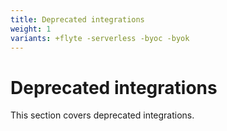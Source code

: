 ```yaml
---
title: Deprecated integrations
weight: 1
variants: +flyte -serverless -byoc -byok
---
```


# Deprecated integrations

This section covers deprecated integrations.